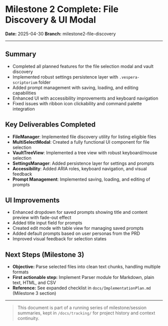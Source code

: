 # Milestone 2 Complete: File Discovery & UI Modal

**Date:** 2025-04-30
**Branch:** milestone2-file-discovery

---

## Summary

- Completed all planned features for the file selection modal and vault discovery
- Implemented robust settings persistence layer with `.vespera-scriptorium` folder
- Added prompt management with saving, loading, and editing capabilities
- Enhanced UI with accessibility improvements and keyboard navigation
- Fixed issues with ribbon icon clickability and command palette integration

## Key Deliverables Completed

- **FileManager**: Implemented file discovery utility for listing eligible files
- **MultiSelectModal**: Created a fully functional UI component for file selection
- **VaultTreeView**: Implemented a tree view with robust keyboard/mouse selection
- **SettingsManager**: Added persistence layer for settings and prompts
- **Accessibility**: Added ARIA roles, keyboard navigation, and visual feedback
- **Prompt Management**: Implemented saving, loading, and editing of prompts

## UI Improvements

- Enhanced dropdown for saved prompts showing title and content preview with fade-out effect
- Added title input field for prompts
- Created edit mode with table view for managing saved prompts
- Added default prompts based on user personas from the PRD
- Improved visual feedback for selection states

## Next Steps (Milestone 3)

- **Objective:** Parse selected files into clean text chunks, handling multiple formats
- **First actionable step:** Implement Parser module for Markdown, plain text, HTML, and CSV
- **Reference:** See expanded checklist in `docs/ImplementationPlan.md` (Milestone 3 section)

---

> This document is part of a running series of milestone/session summaries, kept in `/docs/tracking/` for project history and context continuity.